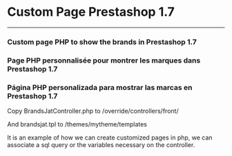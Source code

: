 # Custom Page Prestashop 1.7

***

### Custom page PHP to show the brands in Prestashop 1.7
### Page PHP personnalisée pour montrer les marques dans Prestashop 1.7
### Página PHP personalizada para mostrar las marcas en Prestashop 1.7

Copy BrandsJatController.php to /override/controllers/front/

And brandsjat.tpl to /themes/mytheme/templates

It is an example of how we can create customized pages in php, we can associate a sql query or the variables necessary on the controller.
